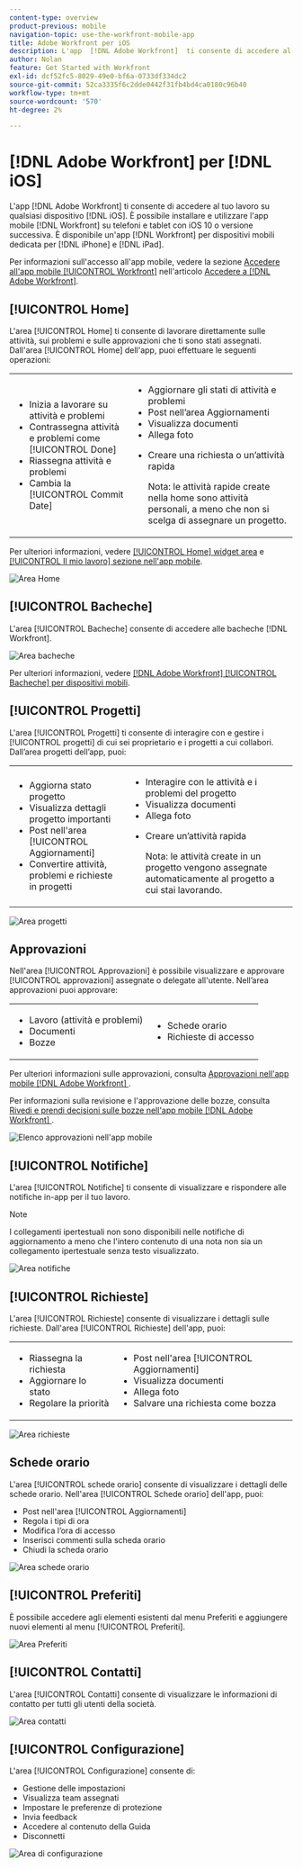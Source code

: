 ```yaml
---
content-type: overview
product-previous: mobile
navigation-topic: use-the-workfront-mobile-app
title: Adobe Workfront per iOS
description: L'app  [!DNL Adobe Workfront]  ti consente di accedere al tuo lavoro su qualsiasi dispositivo iOS. Puoi installare e utilizzare l'app mobile  [!DNL Workfront]  su telefoni e tablet con iOS 10 o versione successiva. È disponibile un'app mobile dedicata [!DNL Workfront]  sia per iPhone che per iPad.
author: Nolan
feature: Get Started with Workfront
exl-id: dcf52fc5-8029-49e0-bf6a-0733df334dc2
source-git-commit: 52ca3335f6c2dde0442f31fb4bd4ca0180c96b40
workflow-type: tm+mt
source-wordcount: '570'
ht-degree: 2%

---
```


# [!DNL Adobe Workfront] per [!DNL iOS]

L&#39;app [!DNL Adobe Workfront] ti consente di accedere al tuo lavoro su qualsiasi dispositivo [!DNL iOS]. È possibile installare e utilizzare l&#39;app mobile [!DNL Workfront] su telefoni e tablet con iOS 10 o versione successiva. È disponibile un&#39;app [!DNL Workfront] per dispositivi mobili dedicata per [!DNL iPhone] e [!DNL iPad].

Per informazioni sull&#39;accesso all&#39;app mobile, vedere la sezione [Accedere all&#39;app mobile [!UICONTROL Workfront]](../../../workfront-basics/manage-your-account-and-profile/managing-your-workfront-account/log-in-to-workfront.md#log) nell&#39;articolo [Accedere a [!DNL Adobe Workfront]](../../../workfront-basics/manage-your-account-and-profile/managing-your-workfront-account/log-in-to-workfront.md).

## [!UICONTROL Home]

L&#39;area [!UICONTROL Home] ti consente di lavorare direttamente sulle attività, sui problemi e sulle approvazioni che ti sono stati assegnati. Dall&#39;area [!UICONTROL Home] dell&#39;app, puoi effettuare le seguenti operazioni:

<table style="table-layout:auto"> 
 <col> 
 <col> 
 <tbody> 
  <tr> 
   <td> 
    <ul> 
     <li>Inizia a lavorare su attività e problemi</li> 
     <li>Contrassegna attività e problemi come [!UICONTROL Done]</li> 
     <li>Riassegna attività e problemi</li> 
     <li>Cambia la [!UICONTROL Commit Date]</li> 
    </ul> </td> 
   <td> 
    <ul> 
     <li>Aggiornare gli stati di attività e problemi</li> 
     <li>Post nell’area Aggiornamenti</li> 
     <li>Visualizza documenti</li> 
     <li>Allega foto</li> 
     <li> <p>Creare una richiesta o un’attività rapida</p> <p>Nota: le attività rapide create nella home sono attività personali, a meno che non si scelga di assegnare un progetto.</p> </li> 
    </ul> </td> 
  </tr> 
 </tbody> 
</table>

Per ulteriori informazioni, vedere [[!UICONTROL Home] widget area](../../../workfront-basics/mobile-apps/using-the-workfront-mobile-app/home-area-widgets-mobile.md) e [[!UICONTROL Il mio lavoro] sezione nell&#39;app mobile](../../../workfront-basics/mobile-apps/using-the-workfront-mobile-app/my-work-section-mobile.md).

![Area Home](assets/mobile-home-area.png)

## [!UICONTROL Bacheche]

L&#39;area [!UICONTROL Bacheche] consente di accedere alle bacheche [!DNL Workfront].

![Area bacheche](assets/mobile-all-boards-displayed.png)

Per ulteriori informazioni, vedere [[!DNL Adobe Workfront] [!UICONTROL Bacheche] per dispositivi mobili](/help/quicksilver/workfront-basics/mobile-apps/using-the-workfront-mobile-app/mobile-boards.md).

## [!UICONTROL Progetti]

L&#39;area [!UICONTROL Progetti] ti consente di interagire con e gestire i [!UICONTROL progetti] di cui sei proprietario e i progetti a cui collabori. Dall’area progetti dell’app, puoi:

<table style="table-layout:auto"> 
 <col> 
 <col> 
 <tbody> 
  <tr> 
   <td> 
    <ul> 
     <li>Aggiorna stato progetto</li> 
     <li>Visualizza dettagli progetto importanti</li> 
     <li>Post nell'area [!UICONTROL Aggiornamenti]</li> 
     <li>Convertire attività, problemi e richieste in progetti</li> 
    </ul> </td> 
   <td> 
    <ul> 
     <li>Interagire con le attività e i problemi del progetto</li> 
     <li>Visualizza documenti</li> 
     <li>Allega foto</li> 
     <li> <p>Creare un’attività rapida</p> <p>Nota: le attività create in un progetto vengono assegnate automaticamente al progetto a cui stai lavorando. </p> </li> 
    </ul> </td> 
  </tr> 
 </tbody> 
</table>

![Area progetti](assets/mobile-projects-area.png)

## Approvazioni

Nell&#39;area [!UICONTROL Approvazioni] è possibile visualizzare e approvare [!UICONTROL approvazioni] assegnate o delegate all&#39;utente. Nell’area approvazioni puoi approvare:

<table style="table-layout:auto">
 <col>
 <col>
 <tbody>
  <tr>
   <td>
    <ul>
     <li>Lavoro (attività e problemi)</li>
     <li>Documenti</li>
     <li>Bozze </li>
    </ul> </td>
   <td>
    <ul>
     <li>Schede orario</li>
     <li>Richieste di accesso</li>
    </ul> </td>
  </tr>
 </tbody>
</table>

Per ulteriori informazioni sulle approvazioni, consulta [Approvazioni nell&#39;app mobile [!DNL Adobe Workfront] ](../../../workfront-basics/mobile-apps/using-the-workfront-mobile-app/approvals-in-mobile-app.md).

Per informazioni sulla revisione e l&#39;approvazione delle bozze, consulta [Rivedi e prendi decisioni sulle bozze nell&#39;app mobile [!DNL Adobe Workfront] ](../../../workfront-basics/mobile-apps/using-the-workfront-mobile-app/work-with-proofs-in-mobile-app.md).

![Elenco approvazioni nell&#39;app mobile](assets/mobile-approvals-adobe-350x574.png)

## [!UICONTROL Notifiche]

L&#39;area [!UICONTROL Notifiche] ti consente di visualizzare e rispondere alle notifiche in-app per il tuo lavoro.

>[!NOTE]
>I collegamenti ipertestuali non sono disponibili nelle notifiche di aggiornamento a meno che l&#39;intero contenuto di una nota non sia un collegamento ipertestuale senza testo visualizzato.

![Area notifiche](assets/mobile-notifications-area.png)

## [!UICONTROL Richieste]

L&#39;area [!UICONTROL Richieste] consente di visualizzare i dettagli sulle richieste. Dall&#39;area [!UICONTROL Richieste] dell&#39;app, puoi:

<table style="table-layout:auto">
 <col>
 <col>
 <tbody>
  <tr>
   <td>
    <ul>
     <li>Riassegna la richiesta</li>
     <li>Aggiornare lo stato</li>
     <li>Regolare la priorità</li>
    </ul> </td>
   <td>
    <ul>
     <li>Post nell'area [!UICONTROL Aggiornamenti]</li>
     <li>Visualizza documenti</li>
     <li>Allega foto</li>
     <li>Salvare una richiesta come bozza</li>
    </ul> </td>
  </tr>
 </tbody>
</table>

![Area richieste](assets/mobile-requests-area.png)

## Schede orario

L&#39;area [!UICONTROL schede orario] consente di visualizzare i dettagli delle schede orario. Nell&#39;area [!UICONTROL Schede orario] dell&#39;app, puoi:

* Post nell&#39;area [!UICONTROL Aggiornamenti]
* Regola i tipi di ora
* Modifica l’ora di accesso
* Inserisci commenti sulla scheda orario
* Chiudi la scheda orario

![Area schede orario](assets/mobile-timesheets-area.png)

## [!UICONTROL Preferiti]

È possibile accedere agli elementi esistenti dal menu Preferiti e aggiungere nuovi elementi al menu [!UICONTROL Preferiti].

![Area Preferiti](assets/mobile-favorites-area.png)

## [!UICONTROL Contatti]

L&#39;area [!UICONTROL Contatti] consente di visualizzare le informazioni di contatto per tutti gli utenti della società.

![Area contatti](assets/mobile-contacts-area.png)

## [!UICONTROL Configurazione]

L&#39;area [!UICONTROL Configurazione] consente di:

* Gestione delle impostazioni
* Visualizza team assegnati
* Impostare le preferenze di protezione
* Invia feedback
* Accedere al contenuto della Guida
* Disconnetti

![Area di configurazione](assets/ios-configuration-area.png)
